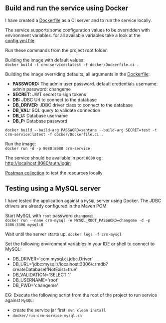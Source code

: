 ## Build and run the service using Docker
I have created a [Dockerfile](../docker/Dockerfile.ci) as a CI server and to run the service locally.

The service supports some configuration values to be overridden with environment variables. for all available variables take a look at the [config.yml file](../src/main/resources/config.yml)

Run these commands from the project root folder.

Building the image with default values:  
`docker build -t crm-service:latest -f docker/Dockerfile.ci .`

Building the image overriding defaults, all arguments in the [Dockerfile](../docker/Dockerfile.ci):
* **PASSWORD:** The admin user password. default credentials username: admin password: changeme
* **SECRET:** JWT secret to sign tokens
* **DB:** JDBC Url to connect to the database
* **DB_DRIVER:** JDBC driver class to connect to the database
* **DB_VAL:** SQL query to validate connection
* **DB_U:** Database username
* **DB_P:** Database password

`docker build --build-arg PASSWORD=santana --build-arg SECRET=test -t crm-service:latest -f docker/Dockerfile.ci .`

Run the image:  
`docker run -d -p 8080:8080 crm-service`

The service should be available in port `8080` eg: [http://localhost:8080/auth/login](http://localhost:8080/auth/login)

[Postman collection](crm-service-api.postman.json) to test the resources locally

## Testing using a MySQL server
I have tested the application against a `MySQL` server using Docker. The JDBC drivers are already configured in the Maven POM.

Start MySQL with `root` password `changeme`:  
`docker run --name crm-mysql -e MYSQL_ROOT_PASSWORD=changeme -d -p 3306:3306 mysql:8`

Wait until the server starts up.
`docker logs -f crm-mysql`

Set the following environment variables in your IDE or shell to connect to MySQL:
* DB_DRIVER='com.mysql.cj.jdbc.Driver'
* DB_URL='jdbc:mysql://localhost:3306/crmdb?createDatabaseIfNotExist=true'
* DB_VALIDATION='SELECT 1'
* DB_USERNAME='root'
* DB_PWD='changeme'

EG: Execute the following script from the root of the project to run service against `MySQL`:
* create the service jar first: `mvn clean install`
* `docker/run-crm-service-mysql.sh`